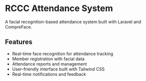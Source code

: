 # RCCC Attendance System

A facial recognition-based attendance system built with Laravel and CompreFace.

## Features

- Real-time face recognition for attendance tracking
- Member registration with facial data
- Attendance reports and management
- User-friendly interface built with Tailwind CSS
- Real-time notifications and feedback